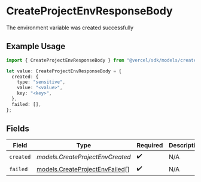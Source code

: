 # CreateProjectEnvResponseBody

The environment variable was created successfully

## Example Usage

```typescript
import { CreateProjectEnvResponseBody } from "@vercel/sdk/models/createprojectenvop.js";

let value: CreateProjectEnvResponseBody = {
  created: {
    type: "sensitive",
    value: "<value>",
    key: "<key>",
  },
  failed: [],
};
```

## Fields

| Field                                                                  | Type                                                                   | Required                                                               | Description                                                            |
| ---------------------------------------------------------------------- | ---------------------------------------------------------------------- | ---------------------------------------------------------------------- | ---------------------------------------------------------------------- |
| `created`                                                              | *models.CreateProjectEnvCreated*                                       | :heavy_check_mark:                                                     | N/A                                                                    |
| `failed`                                                               | [models.CreateProjectEnvFailed](../models/createprojectenvfailed.md)[] | :heavy_check_mark:                                                     | N/A                                                                    |
